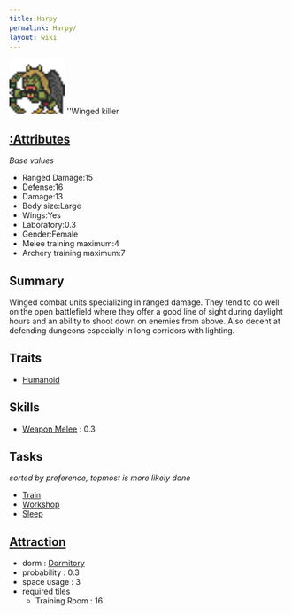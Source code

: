 ```yaml
---
title: Harpy
permalink: Harpy/
layout: wiki
---
```


<img src="harpy.png" title="fig:harpy.png" alt="harpy.png" width="100" />
''Winged killer

[:Attributes](:Attributes "wikilink")
-------------------------------------

*Base values*

-   Ranged Damage:15
-   Defense:16
-   Damage:13
-   Body size:Large
-   Wings:Yes
-   Laboratory:0.3
-   Gender:Female
-   Melee training maximum:4
-   Archery training maximum:7

Summary
-------

Winged combat units specializing in ranged damage. They tend to do well
on the open battlefield where they offer a good line of sight during
daylight hours and an ability to shoot down on enemies from above. Also
decent at defending dungeons especially in long corridors with lighting.

Traits
------

-   [Humanoid](:Traits#Humanoid "wikilink")

Skills
------

-   [Weapon Melee](:Skills#Weapon_Melee "wikilink") : 0.3

Tasks
-----

*sorted by preference, topmost is more likely done*

-   [Train](:Training_Room "wikilink")
-   [Workshop](:Manufactories "wikilink")
-   [Sleep](:Dormitory "wikilink")

[Attraction](:Immigration "wikilink")
-------------------------------------

-   dorm : [Dormitory](/keeperrl_wiki/Dormitory "wikilink")
-   probability : 0.3
-   space usage : 3
-   required tiles
    -   Training Room : 16


